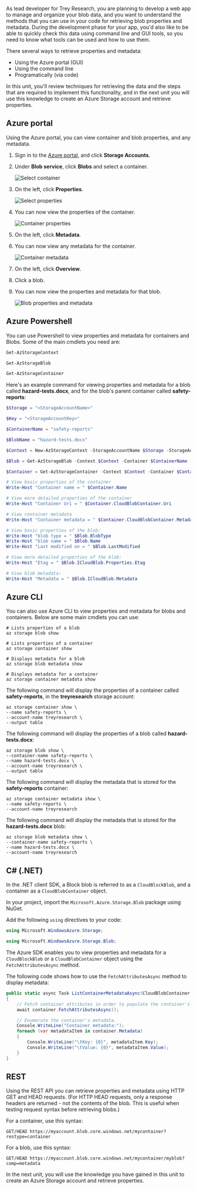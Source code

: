 As lead developer for Trey Research, you are planning to develop a web app to manage and organize your blob data, and you want to understand the methods that you can use in your code for retrieving blob properties and metadata. During the development phase for your app, you'd also like to be able to quickly check this data using command line and GUI tools, so you need to know what tools can be used and how to use them.

There several ways to retrieve properties and metadata:

- Using the Azure portal (GUI)
- Using the command line
- Programatically (via code)
 
In this unit, you'll review techniques for retrieving the data and the steps that are required to implement this functionality, and in the next unit you will use this knowledge to create an Azure Storage account and retrieve properties.

## Azure portal

Using the Azure portal, you can view container and blob properties, and any metadata.

1. Sign in to the [Azure portal](https://portal.azure.com), and click **Storage Accounts**.

1. Under **Blob service**, click **Blobs** and select a container.

   ![Select container](../media/2-select-container.png)

1. On the left, click **Properties**.

   ![Select properties](../media/2-container-select-properties-metadata.png)

1. You can now view the properties of the container.

   ![Container properties](../media/2-container-properties.png)

1. On the left, click **Metadata**.

1. You can now view any metadata for the container.

   ![Container metadata](../media/2-container-metadata.png)

1. On the left, click **Overview**.

1. Click a blob.

1. You can now view the properties and metadata for that blob.

   ![Blob properties and metadata](../media/2-blob-properties-metadata.png)

## Azure Powershell

You can use Powershell to view properties and metadata for containers and Blobs. Some of the main cmdlets you need are:

```powershell
Get-AzStorageContext

Get-AzStorageBlob

Get-AzStorageContainer
```

Here's an example command for viewing properties and metadata for a blob called **hazard-tests.docx**, and for the blob's parent container called **safety-reports**:

```powershell
$Storage = "<StorageAccountName>"

$Key = "<StorageAccountKey>"

$ContainerName = "safety-reports"

$BlobName = "hazard-tests.docx"

$Context = New-AzStorageContext -StorageAccountName $Storage -StorageAccountKey $Key

$Blob = Get-AzStorageBlob -Context $Context -Container $ContainerName -Blob $BlobName

$Container = Get-AzStorageContainer -Context $Context -Container $ContainerName

# View basic properties of the container
Write-Host "Container name = " $Container.Name 

# View more detailed properties of the container
Write-Host "Container Uri = " $Container.CloudBlobContainer.Uri 

# View container metadata
Write-Host "Container metadata = " $Container.CloudBlobContainer.Metadata 

# View basic properties of the blob:
Write-Host "blob type = " $Blob.BlobType 
Write-Host "blob name = " $Blob.Name 
Write-Host "Last modified on = " $Blob.LastModified

# View more detailed properties of the blob:
Write-Host "Etag = " $Blob.ICloudBlob.Properties.Etag 

# View blob metadata:
Write-Host "Metadata = " $Blob.ICloudBlob.Metadata 
```

## Azure CLI

You can also use Azure CLI to view properties and metadata for blobs and containers. Below are some main cmdlets you can use:

```azurecli
# Lists properties of a blob
az storage blob show

# Lists properties of a container
az storage container show 

# Displays metadata for a blob
az storage blob metadata show

# Displays metadata for a container 
az storage container metadata show
```
The following command will display the properties of a container called **safety-reports**, in the **treyresearch** storage account:

```azurecli
az storage container show \
--name safety-reports \
--account-name treyresearch \
--output table
```

The following command will display the properties of a blob called **hazard-tests.docx**:

```azurecli
az storage blob show \
--container-name safety-reports \
--name hazard-tests.docx \
--account-name treyresearch \
--output table
```

The following command will display the metadata that is stored for the **safety-reports** container:

```azurecli
az storage container metadata show \
--name safety-reports \
--account-name treyresearch 
```

The following command will display the metadata that is stored for the **hazard-tests.docx** blob:

```azurecli
az storage blob metadata show \
--container-name safety-reports \
--name hazard-tests.docx \
--account-name treyresearch 
```

## C# (.NET)

In the .NET client SDK, a Block blob is referred to as a `CloudBlockBlob`, and a container as a `CloudBlobContainer` object.

In your project, import the `Microsoft.Azure.Storage.Blob` package using NuGet.

Add the following `using` directives to your code:

```csharp
using Microsoft.WindowsAzure.Storage;

using Microsoft.WindowsAzure.Storage.Blob;
```

The Azure SDK enables you to view properties and metadata for a `CloudBlockBlob` or a `CloudBlobContainer` object using the `FetchAttributesAsync` method. 

The following code shows how to use the `FetchAttributesAsync` method to display metadata:

```csharp
public static async Task ListContainerMetadataAsync(CloudBlobContainer container)
{
    // Fetch container attributes in order to populate the container's properties and metadata.
    await container.FetchAttributesAsync();

    // Enumerate the container's metadata.
    Console.WriteLine("Container metadata:");
    foreach (var metadataItem in container.Metadata)
    {
        Console.WriteLine("\tKey: {0}", metadataItem.Key);
        Console.WriteLine("\tValue: {0}", metadataItem.Value);
    }
}
```

## REST

Using the REST API you can retrieve properties and metadata using HTTP GET and HEAD requests. (For HTTP HEAD requests, only a response headers are returned - not the contents of the blob. This is useful when testing request syntax before retrieving blobs.)

For a container, use this syntax:
```
GET/HEAD https://myaccount.blob.core.windows.net/mycontainer?restype=container
```

For a blob, use this syntax:
```
GET/HEAD https://myaccount.blob.core.windows.net/mycontainer/myblob?comp=metadata
```

In the next unit, you will use the knowledge you have gained in this unit to create an Azure Storage account and retrieve properties.

